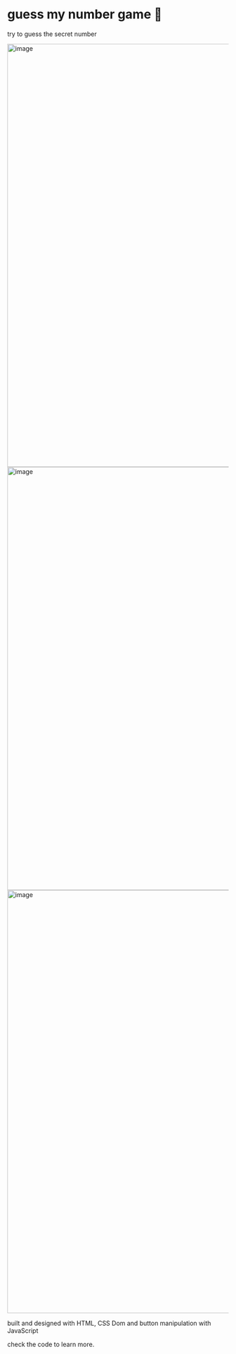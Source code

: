 # guess my number game 🧐
try to guess the secret number 

<img width="960" alt="image" src="https://user-images.githubusercontent.com/95438412/166080860-13726d9a-790a-4084-8d16-7c36f22a9017.png">

<img width="960" alt="image" src="https://user-images.githubusercontent.com/95438412/166080908-416d8f66-d304-42b1-827c-5febccd19fe1.png">

<img width="960" alt="image" src="https://user-images.githubusercontent.com/95438412/166081050-d7cdba7f-67ae-43e6-94e7-1650fd26ead4.png">

built and designed with HTML, CSS
Dom and button manipulation with JavaScript 

check the code to learn more.
